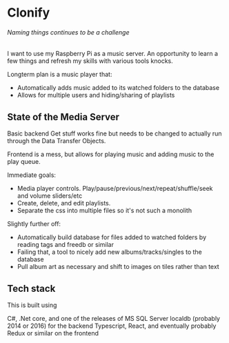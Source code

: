 # Clonify
###### Naming things continues to be a challenge

I want to use my Raspberry Pi as a music server. An opportunity to learn a few things and refresh my skills with various tools knocks.

Longterm plan is a music player that:

- Automatically adds music added to its watched folders to the database
- Allows for multiple users and hiding/sharing of playlists

## State of the Media Server

Basic backend Get stuff works fine but needs to be changed to actually run through the Data Transfer Objects.

Frontend is a mess, but allows for playing music and adding music to the play queue.

Immediate goals:

- Media player controls. Play/pause/previous/next/repeat/shuffle/seek and volume sliders/etc
- Create, delete, and edit playlists.
- Separate the css into multiple files so it's not such a monolith

Slightly further off:

- Automatically build database for files added to watched folders by reading tags and freedb or similar
- Failing that, a tool to nicely add new albums/tracks/singles to the database
- Pull album art as necessary and shift to images on tiles rather than text

## Tech stack

This is built using

C#, .Net core, and one of the releases of MS SQL Server localdb (probably 2014 or 2016) for the backend
Typescript, React, and eventually probably Redux or similar on the frontend